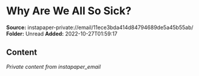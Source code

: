 # Why Are We All So Sick?

**Source:** instapaper-private://email/11ece3bda414d84794689de5a45b55ab/
**Folder:** Unread
**Added:** 2022-10-27T01:59:17




## Content
*Private content from instapaper_email*

